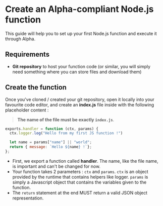 # Create an Alpha-compliant Node.js function

This guide will help you to set up your first Node.js function and execute it through Alpha.

## Requirements

- **Git repository** to host your function code (or similar, you will simply need something where you can store files and download them)

## Create the function

Once you've cloned / created your git repository, open it locally into your favourite code editor, and create an **index.js** file inside with the following placeholder content :

> **The name of the file must be exactly `index.js`**.

```javascript
exports.handler = function (ctx, params) {
  ctx.logger.log("Hello from my first JS function !")

  let name = params["name"] || "world";
  return { message: `Hello ${name} !`};
};
```

- First, we export a function called **handler**. The name, like the file name, is important and can't be changed for now.
- Your function takes 2 parameters : `ctx` and `params`. `ctx` is an object provided by the runtime that contains helpers like logger. `params` is simply a Javascript object that contains the variables given to the function. 
- The `return` statement at the end MUST return a valid JSON object representation.

